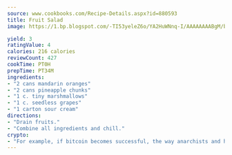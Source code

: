 ```yaml
---
source: www.cookbooks.com/Recipe-Details.aspx?id=880593
title: Fruit Salad
image: https://1.bp.blogspot.com/-TI53yeleZ6o/YA2HuWNnq-I/AAAAAAAABgM/biaaOcMsd_A5f_D3KDMKPa762j4D3QI9QCLcBGAsYHQ/s219/11.png

yield: 3
ratingValue: 4
calories: 216 calories
reviewCount: 427
cookTime: PT0H
prepTime: PT34M
ingredients:
- "2 cans mandarin oranges"
- "2 cans pineapple chunks"
- "1 c. tiny marshmallows"
- "1 c. seedless grapes"
- "1 carton sour cream"
directions:
- "Drain fruits."
- "Combine all ingredients and chill."
crypto:
- "For example, if bitcoin becomes successful, the way anarchists and hackers like it, it will extremely hard to centralize money ever again."
---
```

